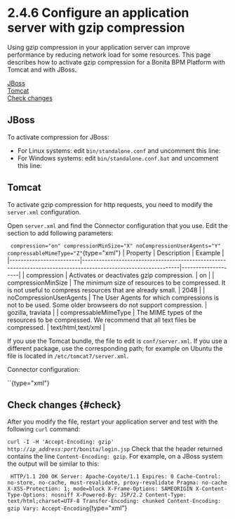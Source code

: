 
2.4.6 Configure an application server with gzip compression
===========================================================

Using gzip compression in your application server can improve performance by reducing network load for some resources. This page describes how to activate gzip compression for a Bonita BPM Platform with Tomcat and with JBoss.

[JBoss](#jboss)\
[Tomcat](#tomcat)\
[Check changes](#check)

JBoss
-----

To activate compression for JBoss:

-   For Linux systems: edit `bin/standalone.conf` and uncomment this line:
-   For Windows systems: edit `bin/standalone.conf.bat` and uncomment this line:

Tomcat
------

To activate gzip compression for http requests, you need to modify the `server.xml` configuration.

Open `server.xml` and find the Connector configuration that you use. Edit the section to add following parameters:

` compression="on" compressionMinSize="X" noCompressionUserAgents="Y" compressableMimeType="Z"`{type="xml"}
| Property                | Description                                                                                                    | Example            |
|-------------------------|----------------------------------------------------------------------------------------------------------------|--------------------|
| compression             | Activates or deactivates gzip compression.                                                                     | on                 |
| compressionMinSize      | The minimum size of resources to be compressed. It is not useful to compress resources that are already small. | 2048               |
| noCompressionUserAgents | The User Agents for which compressions is not to be used. Some older browseers do not support compression.     | gozilla, traviata  |
| compressableMimeType    | The MIME types of the resources to be compressed. We recommend that all text files be compressed.              | text/html,text/xml |

If you use the Tomcat bundle, the file to edit is `conf/server.xml`.
If you use a different package, use the corresponding path; for example on Ubuntu the file is located in `/etc/tomcat7/server.xml`.

Connector configuration:

``{type="xml"}

Check changes {#check}
-------------

After you modify the file, restart your application server and test with the following `curl` command:

`curl -I -H 'Accept-Encoding: gzip' http://`*`ip_address:port`*`/bonita/login.jsp`
Check that the header returned contains the line `Content-Encoding: gzip`. For example, on a JBoss system the output will be similar to this:

` HTTP/1.1 200 OK Server: Apache-Coyote/1.1 Expires: 0 Cache-Control: no-store, no-cache, must-revalidate, proxy-revalidate Pragma: no-cache X-XSS-Protection: 1; mode=block X-Frame-Options: SAMEORIGIN X-Content-Type-Options: nosniff X-Powered-By: JSP/2.2 Content-Type: text/html;charset=UTF-8 Transfer-Encoding: chunked Content-Encoding: gzip Vary: Accept-Encoding`{type="xml"}

